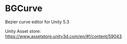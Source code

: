 # BGCurve
Bezier curve editor for Unity 5.3

Unity Asset store: https://www.assetstore.unity3d.com/en/#!/content/59043
